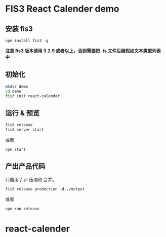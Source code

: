 # FIS3 React Calender demo

## 安装 fis3

`npm install fis3 -g`

**注意 fis3 版本请用 3.2.9 或者以上，否则需要把 .ts 文件后缀假如文本类型列表中**

## 初始化

```bash
mkdir demo
cd demo
fis3 init react-calendar
```

## 运行 & 预览

```bash
fis3 release
fis3 server start
```

或者

```
npm start
```

## 产出产品代码

只启用了 js 压缩和 合并。

```
fis3 release production -d ./output
```
或者

```
npm run release
```
# react-calender
